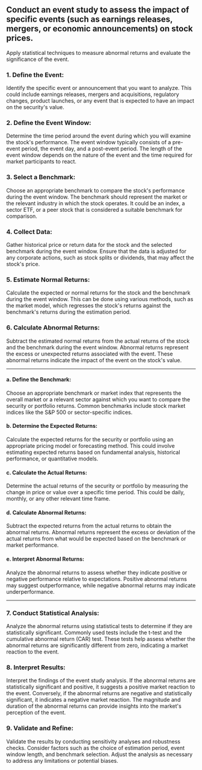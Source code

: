 ## Conduct an event study to assess the impact of specific events (such as earnings releases, mergers, or economic announcements) on stock prices. 
Apply statistical techniques to measure abnormal returns and evaluate the significance of the event.

### 1. Define the Event: 
Identify the specific event or announcement that you want to analyze. This could include earnings releases, mergers and acquisitions, regulatory changes, product launches, or any event that is expected to have an impact on the security's value.

### 2. Define the Event Window: 
Determine the time period around the event during which you will examine the stock's performance. The event window typically consists of a pre-event period, the event day, and a post-event period. The length of the event window depends on the nature of the event and the time required for market participants to react.

### 3. Select a Benchmark: 
Choose an appropriate benchmark to compare the stock's performance during the event window. The benchmark should represent the market or the relevant industry in which the stock operates. It could be an index, a sector ETF, or a peer stock that is considered a suitable benchmark for comparison.

### 4. Collect Data: 
Gather historical price or return data for the stock and the selected benchmark during the event window. Ensure that the data is adjusted for any corporate actions, such as stock splits or dividends, that may affect the stock's price.

### 5. Estimate Normal Returns: 
Calculate the expected or normal returns for the stock and the benchmark during the event window. This can be done using various methods, such as the market model, which regresses the stock's returns against the benchmark's returns during the estimation period.

### 6. Calculate Abnormal Returns: 
Subtract the estimated normal returns from the actual returns of the stock and the benchmark during the event window. Abnormal returns represent the excess or unexpected returns associated with the event. These abnormal returns indicate the impact of the event on the stock's value.

---
#### a. Define the Benchmark: 
Choose an appropriate benchmark or market index that represents the overall market or a relevant sector against which you want to compare the security or portfolio returns. Common benchmarks include stock market indices like the S&P 500 or sector-specific indices.

#### b. Determine the Expected Returns: 
Calculate the expected returns for the security or portfolio using an appropriate pricing model or forecasting method. This could involve estimating expected returns based on fundamental analysis, historical performance, or quantitative models.

#### c. Calculate the Actual Returns: 
Determine the actual returns of the security or portfolio by measuring the change in price or value over a specific time period. This could be daily, monthly, or any other relevant time frame.

#### d. Calculate Abnormal Returns: 
Subtract the expected returns from the actual returns to obtain the abnormal returns. Abnormal returns represent the excess or deviation of the actual returns from what would be expected based on the benchmark or market performance.

#### e. Interpret Abnormal Returns: 
Analyze the abnormal returns to assess whether they indicate positive or negative performance relative to expectations. Positive abnormal returns may suggest outperformance, while negative abnormal returns may indicate underperformance.

---
### 7. Conduct Statistical Analysis: 
Analyze the abnormal returns using statistical tests to determine if they are statistically significant. Commonly used tests include the t-test and the cumulative abnormal return (CAR) test. These tests help assess whether the abnormal returns are significantly different from zero, indicating a market reaction to the event.

### 8. Interpret Results: 
Interpret the findings of the event study analysis. If the abnormal returns are statistically significant and positive, it suggests a positive market reaction to the event. Conversely, if the abnormal returns are negative and statistically significant, it indicates a negative market reaction. The magnitude and duration of the abnormal returns can provide insights into the market's perception of the event.

### 9. Validate and Refine: 
Validate the results by conducting sensitivity analyses and robustness checks. Consider factors such as the choice of estimation period, event window length, and benchmark selection. Adjust the analysis as necessary to address any limitations or potential biases.
